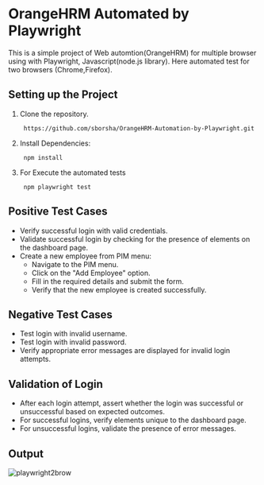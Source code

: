 # OrangeHRM Automated by Playwright
This is a simple project of Web automtion(OrangeHRM) for multiple browser using with Playwright, Javascript(node.js library). Here automated test for two browsers (Chrome,Firefox).

## Setting up the Project
1. Clone the repository.

        https://github.com/sborsha/OrangeHRM-Automation-by-Playwright.git
3. Install Dependencies:

        npm install
4. For Execute the automated tests

        npm playwright test

## Positive Test Cases
- Verify successful login with valid credentials.
- Validate successful login by checking for the presence of elements on the dashboard page.
- Create a new employee from PIM menu:
  - Navigate to the PIM menu.
  - Click on the "Add Employee" option.
  - Fill in the required details and submit the form.
  - Verify that the new employee is created successfully.

## Negative Test Cases
- Test login with invalid username.
- Test login with invalid password.
- Verify appropriate error messages are displayed for invalid login attempts.

## Validation of Login
- After each login attempt, assert whether the login was successful or unsuccessful based on expected outcomes.
- For successful logins, verify elements unique to the dashboard page.
- For unsuccessful logins, validate the presence of error messages.

## Output
![playwright2brow](https://github.com/sborsha/OrangeHRM-Automation-by-Playwright/assets/97577812/da250ce4-3bf7-45ca-937a-286aa620bb86)
